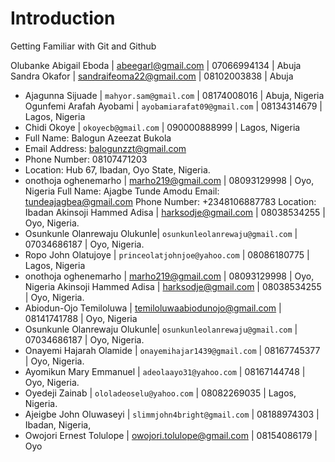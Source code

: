 # Introduction
Getting Familiar with Git and Github

Olubanke Abigail Eboda  | abeegarl@gmail.com | 07066994134 | Abuja
Sandra Okafor | sandraifeoma22@gmail.com | 08102003838 | Abuja
* Ajagunna Sijuade | `mahyor.sam@gmail.com` | 08174008016 | Abuja, Nigeria
Ogunfemi Arafah Ayobami | `ayobamiarafat09@gmail.com` | 08134314679 | Lagos, Nigeria
* Chidi Okoye | `okoyecb@gmail.com` | 090000888999 | Lagos, Nigeria
* Full Name: Balogun Azeezat Bukola
* Email Address: balogunzzt@gmail.com
* Phone Number: 08107471203
* Location: Hub 67, Ibadan, Oyo State, Nigeria.
* onothoja oghenemarho | marho219@gmail.com | 08093129998 | Oyo, Nigeria
 Full Name: Ajagbe Tunde Amodu
 Email: tundeajagbea@gmail.com
 Phone Number: +2348106887783
 Location: Ibadan
Akinsoji Hammed Adisa | harksodje@gmail.com | 08038534255 | Oyo, Nigeria.
* Osunkunle Olanrewaju Olukunle| `osunkunleolanrewaju@gmail.com` | 07034686187 | Oyo, Nigeria.
* Ropo John Olatujoye | `princeolatjohnjoe@yahoo.com` | 08086180775 | Lagos, Nigeria
* onothoja oghenemarho | marho219@gmail.com | 08093129998 | Oyo, Nigeria
Akinsoji Hammed Adisa | harksodje@gmail.com | 08038534255 | Oyo, Nigeria.
* Abiodun-Ojo Temiloluwa | temiloluwaabiodunojo@gmail.com | 08141741788 | Oyo, Nigeria
* Osunkunle Olanrewaju Olukunle| `osunkunleolanrewaju@gmail.com` | 07034686187 | Oyo, Nigeria.
* Onayemi Hajarah Olamide  | `onayemihajar1439@gmail.com` | 08167745377  | Oyo, Nigeria.
* Ayomikun Mary Emmanuel | `adeolaayo31@yahoo.com` | 08167144748 | Oyo, Nigeria.
* Oyedeji Zainab | `ololadeoselu@yahoo.com` | 08082269035 | Lagos, Nigeria.
* Ajeigbe John Oluwaseyi | `slimmjohn4bright@gmail.com` | 08188974303 | Ibadan, Nigeria,
* Owojori Ernest Tolulope | owojori.tolulope@gmail.com | 08154086179 | Oyo
